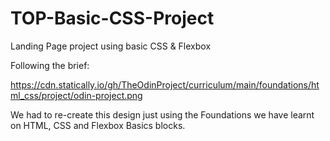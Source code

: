 # TOP-Basic-CSS-Project
Landing Page project using basic CSS &amp; Flexbox

Following the brief:

https://cdn.statically.io/gh/TheOdinProject/curriculum/main/foundations/html_css/project/odin-project.png


We had to re-create this design just using the Foundations we have learnt on HTML, CSS and Flexbox Basics blocks. 
